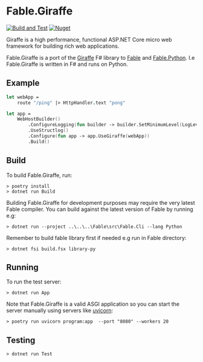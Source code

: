 # Fable.Giraffe

[![Build and Test](https://github.com/dbrattli/Fable.Giraffe/actions/workflows/build-and-test.yml/badge.svg)](https://github.com/dbrattli/Fable.Giraffe/actions/workflows/build-and-test.yml)
[![Nuget](https://img.shields.io/nuget/vpre/Fable.Giraffe)](https://www.nuget.org/packages/Fable.Giraffe/)

Giraffe is a high performance, functional ASP.NET Core micro web framework
for building rich web applications.

Fable.Giraffe is a port of the
[Giraffe](https://github.com/giraffe-fsharp/Giraffe) F# library to
[Fable](https://github.com/fable-compiler/Fable/) and
[Fable.Python](https://github.com/fable-compiler/Fable.Python). I.e
Fable.Giraffe is written in F# and runs on Python.

## Example

```fsharp
let webApp =
    route "/ping" |> HttpHandler.text "pong"

let app =
    WebHostBuilder()
        .ConfigureLogging(fun builder -> builder.SetMinimumLevel(LogLevel.Debug))
        .UseStructlog()
        .Configure(fun app -> app.UseGiraffe(webApp))
        .Build()
```

## Build

To build Fable.Giraffe, run:

```console
> poetry install
> dotnet run Build
```

Building Fable.Giraffe for development purposes may require the very
latest Fable compiler. You can build against the latest version of Fable
by running e.g:

```console
> dotnet run --project ..\..\..\Fable\src\Fable.Cli --lang Python
```

Remember to build fable library first if needed e.g run in Fable
directory:

```console
> dotnet fsi build.fsx library-py
```

## Running

To run the test server:

```console
> dotnet run App
```

Note that Fable.Giraffe is a valid ASGI application so you can start the
server manually using servers like [uvicorn](https://www.uvicorn.org/):

```console
> poetry run uvicorn program:app  --port "8080" --workers 20
```

## Testing

```console
> dotnet run Test
```
